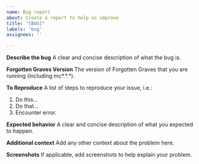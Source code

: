 ```yaml
---
name: Bug report
about: Create a report to help us improve
title: "[BUG]"
labels: 'bug'
assignees: ''

---
```


**Describe the bug**
A clear and concise description of what the bug is.

**Forgotten Graves Version**
The version of Forgotten Graves that you are running (including mc\*.\*.\*).

**To Reproduce**
A list of steps to reproduce your issue, i.e.:
1. Do this...
2. Do that...
3. Encounter error.

**Expected behavior**
A clear and concise description of what you expected to happen.

**Additional context**
Add any other context about the problem here.

**Screenshots**
If applicable, add screenshots to help explain your problem.
